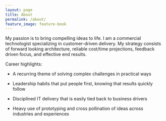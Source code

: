 ```yaml
---
layout: page
title: About
permalink: /about/
feature_image: feature-book
---
```


My passion is to bring compelling ideas to life. I am a commercial technologist specializing in customer-driven delivery. My strategy consists of forward looking architecture, reliable cost/time projections, feedback driven focus, and effective end results.

Career highlights:

* A recurring theme of solving complex challenges in practical ways

* Leadership habits that put people first, knowing that results quickly follow

* Disciplined IT delivery that is easily tied back to business drivers

* Heavy use of prototyping and cross pollination of ideas across industries and experiences
